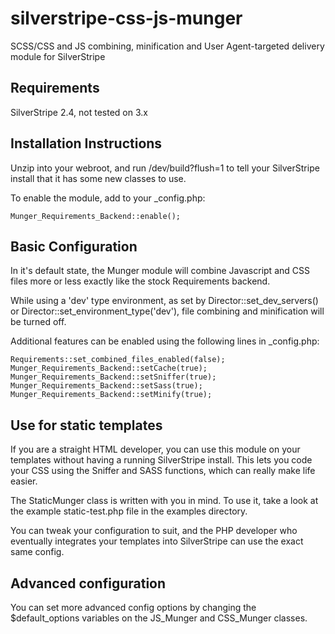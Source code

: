 silverstripe-css-js-munger
==========================

SCSS/CSS and JS combining, minification and User Agent-targeted delivery module for SilverStripe

Requirements
-----------------------------------------------
SilverStripe 2.4, not tested on 3.x

Installation Instructions
-----------------------------------------------

Unzip into your webroot, and run /dev/build?flush=1 to tell your SilverStripe install
that it has some new classes to use.

To enable the module, add to your _config.php:

    Munger_Requirements_Backend::enable();


Basic Configuration
-----------------------------------------------

In it's default state, the Munger module will combine Javascript and CSS files
more or less exactly like the stock Requirements backend.

While using a 'dev' type environment, as set by Director::set_dev_servers() or
Director::set_environment_type('dev'), file combining and minification will be
turned off.

Additional features can be enabled using the following lines in _config.php:

    Requirements::set_combined_files_enabled(false);
    Munger_Requirements_Backend::setCache(true);
    Munger_Requirements_Backend::setSniffer(true);
    Munger_Requirements_Backend::setSass(true);
    Munger_Requirements_Backend::setMinify(true);


Use for static templates
-----------------------------------------------

If you are a straight HTML developer, you can use this module on your templates
without having a running SilverStripe install.  This lets you code your CSS
using the Sniffer and SASS functions, which can really make life easier.

The StaticMunger class is written with you in mind.  To use it, take a look at
the example static-test.php file in the examples directory.

You can tweak your configuration to suit, and the PHP developer who eventually
integrates your templates into SilverStripe can use the exact same config.


Advanced configuration
-----------------------------------------------

You can set more advanced config options by changing the $default_options
variables on the JS_Munger and CSS_Munger classes.


